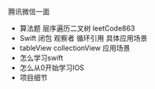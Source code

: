 腾讯微信一面

- 算法题 层序遍历二叉树 leetCode863
- Swift 闭包 观察者 循环引用 具体应用场景
- tableView collectionView 应用场景
- 怎么学习swift
- 怎么从0开始学习IOS
- 项目细节